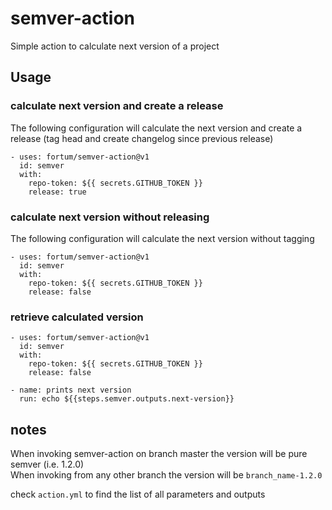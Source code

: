 # semver-action

Simple action to calculate next version of a project

## Usage

### calculate next version and create a release
The following configuration will calculate the next version and create a release (tag head and create changelog since previous release)
```
- uses: fortum/semver-action@v1
  id: semver
  with:
    repo-token: ${{ secrets.GITHUB_TOKEN }}
    release: true
```

### calculate next version without releasing
The following configuration will calculate the next version without tagging
```
- uses: fortum/semver-action@v1
  id: semver
  with:
    repo-token: ${{ secrets.GITHUB_TOKEN }}
    release: false
```

### retrieve calculated version
```
- uses: fortum/semver-action@v1
  id: semver
  with:
    repo-token: ${{ secrets.GITHUB_TOKEN }}
    release: false

- name: prints next version
  run: echo ${{steps.semver.outputs.next-version}}
```

## notes
When invoking semver-action on branch master the version will be pure semver (i.e. 1.2.0)   
When invoking from any other branch the version will be `branch_name-1.2.0`

check `action.yml` to find the list of all parameters and outputs
